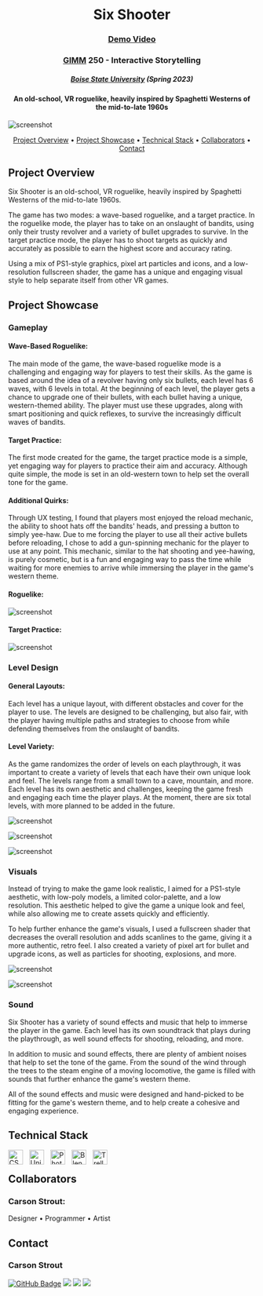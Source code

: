 <h1 align="center">
<br>
Six Shooter
</h1>

<h3 align="center"><a href="https://drive.google.com/file/d/1lOQSlt4yqJvb6CZi5mwI3Ak4Ghn0KnKZ/view?usp=sharing">Demo Video</a></h3>

<h3 align="center"><a href="https://www.boisestate.edu/gimm/">GIMM</a> 250 - Interactive Storytelling </h3>
<h5 align="center"><a href="https://www.boisestate.edu/">Boise State University</a> (Spring 2023) </h5>

<h4 align="center">An old-school, VR roguelike, heavily inspired by Spaghetti Westerns of the mid-to-late 1960s</h4>

![screenshot](img/SixShooter.png "Six Shooter")

<p align="center">
  <a href="#project-overview">Project Overview</a> •
  <a href="#project-showcase">Project Showcase</a> •
  <a href="#technical-stack">Technical Stack</a> •
  <a href="#collaborators">Collaborators</a> •
  <a href="#contact">Contact</a>
</p>

## Project Overview

Six Shooter is an old-school, VR roguelike, heavily inspired by Spaghetti Westerns of the mid-to-late 1960s.

The game has two modes: a wave-based roguelike, and a target practice. In the roguelike mode, the player has to take on an onslaught of bandits, using only their trusty revolver and a variety of bullet upgrades to survive. In the target practice mode, the player has to shoot targets as quickly and accurately as possible to earn the highest score and accuracy rating.

Using a mix of PS1-style graphics, pixel art particles and icons, and a low-resolution fullscreen shader, the game has a unique and engaging visual style to help separate itself from other VR games.

## Project Showcase

### Gameplay

<h4>Wave-Based Roguelike:</h4>
<p>The main mode of the game, the wave-based roguelike mode is a challenging and engaging way for players to test their skills. As the game is based around the idea of a revolver having only six bullets, each level has 6 waves, with 6 levels in total. At the beginning of each level, the player gets a chance to upgrade one of their bullets, with each bullet having a unique, western-themed ability. The player must use these upgrades, along with smart positioning and quick reflexes, to survive the increasingly difficult waves of bandits.</p>

<h4>Target Practice:</h4>
<p>The first mode created for the game, the target practice mode is a simple, yet engaging way for players to practice their aim and accuracy. Although quite simple, the mode is set in an old-western town to help set the overall tone for the game.</p>

<h4>Additional Quirks:</h4>
<p>Through UX testing, I found that players most enjoyed the reload mechanic, the ability to shoot hats off the bandits' heads, and pressing a button to simply yee-haw. Due to me forcing the player to use all their active bullets before reloading, I chose to add a gun-spinning mechanic for the player to use at any point. This mechanic, similar to the hat shooting and yee-hawing, is purely cosmetic, but is a fun and engaging way to pass the time while waiting for more enemies to arrive while immersing the player in the game's western theme.</p>

<h4>Roguelike:</h4>

![screenshot](img/Bullet_Upgrade.png "Roguelike")

<h4>Target Practice:</h4>

![screenshot](img/TargetPractice.png "Target Practice")

### Level Design

<h4>General Layouts:</h4>
<p>Each level has a unique layout, with different obstacles and cover for the player to use. The levels are designed to be challenging, but also fair, with the player having multiple paths and strategies to choose from while defending themselves from the onslaught of bandits.</p>

<h4>Level Variety:</h4>
<p>As the game randomizes the order of levels on each playthrough, it was important to create a variety of levels that each have their own unique look and feel. The levels range from a small town to a cave, mountain, and more. Each level has its own aesthetic and challenges, keeping the game fresh and engaging each time the player plays. At the moment, there are six total levels, with more planned to be added in the future.</p>

![screenshot](img/Town_Level.png "Town Level")

![screenshot](img/Cave_Level.png "Cave Level")

![screenshot](img/Mountain_Level.png "Mountain Level")


### Visuals

<p>
Instead of trying to make the game look realistic, I aimed for a PS1-style aesthetic, with low-poly models, a limited color-palette, and a low resolution. This aesthetic helped to give the game a unique look and feel, while also allowing me to create assets quickly and efficiently.
</p>

<p>
To help further enhance the game's visuals, I used a fullscreen shader that decreases the overall resolution and adds scanlines to the game, giving it a more authentic, retro feel. I also created a variety of pixel art for bullet and upgrade icons, as well as particles for shooting, explosions, and more.
</p>

![screenshot](img/Models.png "Models")

![screenshot](img/Buildings.png "Buildings")

### Sound

<p>Six Shooter has a variety of sound effects and music that help to immerse the player in the game. Each level has its own soundtrack that plays during the playthrough, as well sound effects for shooting, reloading, and more.</p>

<p>In addition to music and sound effects, there are plenty of ambient noises that help to set the tone of the game. From the sound of the wind through the trees to the steam engine of a moving locomotive, the game is filled with sounds that further enhance the game's western theme.</p>

<p>All of the sound effects and music were designed and hand-picked to be fitting for the game's western theme, and to help create a cohesive and engaging experience.</p>

## Technical Stack

<img align="left" alt="CSharp" width="30px" style="padding-right:10px;" src="https://cdn.jsdelivr.net/gh/devicons/devicon/icons/csharp/csharp-original.svg" />
<img align="left" alt="Unity" width="30px" style="padding-right:10px;" src="https://cdn.jsdelivr.net/gh/devicons/devicon/icons/unity/unity-original.svg" />
<img align="left" alt="Photoshop" width="30px" style="padding-right:10px;" src="https://cdn.jsdelivr.net/gh/devicons/devicon/icons/photoshop/photoshop-plain.svg" />
<img align="left" alt="Blender" width="30px" style="padding-right:10px;" src="https://cdn.jsdelivr.net/gh/devicons/devicon/icons/blender/blender-original.svg" />
<img align="left" alt="Trello" width="30px" style="padding-right:10px;" src="https://cdn.jsdelivr.net/gh/devicons/devicon/icons/trello/trello-plain.svg" />

<br />

## Collaborators

<h3>Carson Strout:</h3>
<p>Designer • Programmer • Artist</p>

## Contact

<h3>Carson Strout</h3>

[![GitHub Badge](https://img.shields.io/badge/GitHub-100000?style=for-the-badge&logo=github&logoColor=white)](https://github.com/CarsonStrout)
<a href="mailto:carson.strout42@gmail.com"><img src="https://img.shields.io/badge/Gmail-D14836?style=for-the-badge&logo=gmail&logoColor=white"></a> <a href="https://www.linkedin.com/in/carson-strout-45a681187/"><img src="https://img.shields.io/badge/LinkedIn-0077B5?style=for-the-badge&logo=linkedin&logoColor=white"></a>
 <a href="https://carsonstrout.github.io/"><img src="https://img.shields.io/badge/portfolio-0A0A0A?style=for-the-badge&logo=dev.to&logoColor=white"></a>
